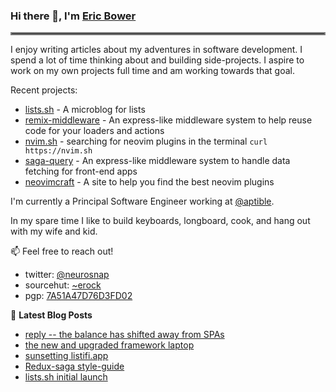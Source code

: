 ### Hi there 👋, I'm [Eric Bower](https://erock.io)

<hr style="border:2px solid gray"> </hr>

I enjoy writing articles about my adventures in software development.  I spend
a lot of time thinking about and building side-projects.  I aspire to work on
my own projects full time and am working towards that goal.

Recent projects:

- [lists.sh](https://lists.sh) - A microblog for lists
- [remix-middleware](https://github.com/neurosnap/remix-middleware) -
  An express-like middleware system to help reuse code for your loaders and actions
- [nvim.sh](https://nvim.sh) - searching for neovim plugins in the terminal
  `curl https://nvim.sh`
- [saga-query](https://github.com/neurosnap/saga-query) - An express-like
  middleware system to handle data fetching for front-end apps
- [neovimcraft](https://neovimcraft.com) - A site to help you find the best
  neovim plugins

I'm currently a Principal Software Engineer working at
[@aptible](https://aptible.com).

In my spare time I like to build keyboards, longboard, cook, and hang out with
my wife and kid.

📫 Feel free to reach out!

- twitter: [@neurosnap](https://twitter.com/neurosnap)
- sourcehut: [~erock](https://git.sr.ht/~erock)
- pgp: [7A51A47D76D3FD02](https://erock.io/publickey.txt)

📕 **Latest Blog Posts**

<!-- BLOG-POST-LIST:START -->
- [reply -- the balance has shifted away from SPAs](https://erock.io/2022/05/21/shifting-away-from-spa.html)
- [the new and upgraded framework laptop](https://erock.io/2022/05/19/new-framework-laptop.html)
- [sunsetting listifi.app](https://erock.io/2022/05/04/sunsetting-listifi.html)
- [Redux-saga style-guide](https://erock.io/2022/05/03/redux-saga-style-guide.html)
- [lists.sh initial launch](https://erock.io/2022/04/25/lists-launch.html)
<!-- BLOG-POST-LIST:END -->
